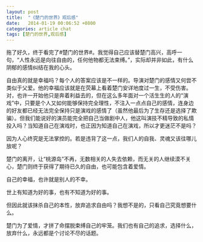 ```yaml
---
layout: post
title:  "《楚门的世界》观后感"
date:   2014-01-19 00:06:52 +0800
categories: article chat
tags: [楚门的世界,观后感]
---
```


<article>
<p>拖了好久，终于看完了#楚门的世界#。我觉得自己应该替楚门高兴，高呼一句，“人性永远是向往自由的，任何他物都无法束缚。”，实际却并非如此，有什么阴郁的感情纠结在我的心头。</p>
<!-- more -->
<p>自由真的就是幸福吗？每个人的答案应该是不一样的。导演对楚门的感情又何尝不类似于父爱。他的幸福应该就是在荧幕上看着楚门安详地度过一生，不受伤害。对，也许一开始他只是奔着利益去的，但在这么多年面对一个活生生的人的“演戏”中，只要是个人又如何能够保持完全理性，不注入一点点自己的感情，连身边的好友都已经无法完全保持只是演戏的感情了（虽然他最后为了生存还是选择了欺骗）。但我们能说好的演员能完全把自己当做剧中人，他这叫演技不精导致的私情投入吗？当知道自己在演戏时，也正因为知道自己在演戏，所以才更迷茫不是吗？</p>
<p>因为人心终究是无法掌控的。若是违背了这一点，我们人的自我、灵魂又该往哪儿放呢？</p>
<p>楚门的离开，让“桃源岛”不再，无数相关的人失去依赖，而无关的人继续漠不关心，楚门则终于获得了期待已久的自由，也可能包含着爱情。</p>
<p>自己的幸福，也许就是别人的不幸。</p>
<p>世上有知道为好的事，也有不知道为好的事。</p>
<p>但因此就该抹杀自己的本性，放弃追求自由吗？我想不是的，只看自己究竟想要什么。</p>
<p>楚门为了爱情，才拼了命摆脱束缚自己的牢笼。我们也有自己的追求，选择什么，放弃什么，永远都是个讨论不尽的话题。</p>
</article>
